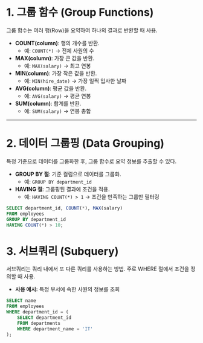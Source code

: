 # 1. 그룹 함수 (Group Functions)

그룹 함수는 여러 행(Row)을 요약하여 하나의 결과로 반환할 때 사용.

- **COUNT(column)**: 행의 개수를 반환.
  - 예: `COUNT(*)` → 전체 사원의 수
- **MAX(column)**: 가장 큰 값을 반환.
  - 예: `MAX(salary)` → 최고 연봉
- **MIN(column)**: 가장 작은 값을 반환.
  - 예: `MIN(hire_date)` → 가장 일찍 입사한 날짜
- **AVG(column)**: 평균 값을 반환.
  - 예: `AVG(salary)` → 평균 연봉
- **SUM(column)**: 합계를 반환.
  - 예: `SUM(salary)` → 연봉 총합

---

# 2. 데이터 그룹핑 (Data Grouping)

특정 기준으로 데이터를 그룹화한 후, 그룹 함수로 요약 정보를 추출할 수 있다.

- **GROUP BY 절**: 기준 컬럼으로 데이터를 그룹화.
  - 예: `GROUP BY department_id`
- **HAVING 절**: 그룹핑된 결과에 조건을 적용.
  - 예: `HAVING COUNT(*) > 1` → 조건을 만족하는 그룹만 필터링

```sql
SELECT department_id, COUNT(*), MAX(salary)
FROM employees
GROUP BY department_id
HAVING COUNT(*) > 10;
```

# 3. 서브쿼리 (Subquery)

서브쿼리는 쿼리 내에서 또 다른 쿼리를 사용하는 방법. 주로 WHERE 절에서 조건을 정의할 때 사용.

- **사용 예시:** 특정 부서에 속한 사원의 정보를 조회

```sql
SELECT name
FROM employees
WHERE department_id = (
    SELECT department_id
    FROM departments
    WHERE department_name = 'IT'
);
```
